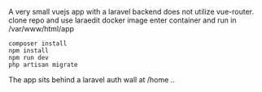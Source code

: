 A very small vuejs app with a laravel backend does not utilize vue-router.
clone repo and use laraedit docker image enter container and run in /var/www/html/app

```
composer install 
npm install
npm run dev
php artisan migrate
```

The app sits behind a laravel auth wall at /home ..
